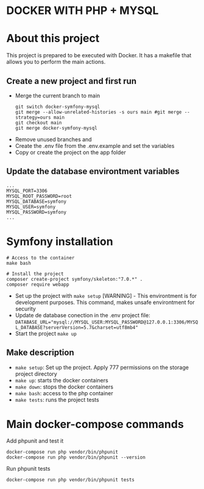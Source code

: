 # DOCKER WITH PHP + MYSQL

# About this project
This project is prepared to be executed with Docker. 
It has a makefile that allows you to perform the main actions.

## Create a new project and first run
- Merge the current branch to main
    ```
    git switch docker-symfony-mysql
    git merge --allow-unrelated-histories -s ours main #git merge --strategy=ours main
    git checkout main
    git merge docker-symfony-mysql
    ```
- Remove unused branches and 
- Create the .env file from the .env.example and set the variables
- Copy or create the project on the app folder

## Update the database environtment variables
```
...
MYSQL_PORT=3306
MYSQL_ROOT_PASSWORD=root
MYSQL_DATABASE=symfony
MYSQL_USER=symfony
MYSQL_PASSWORD=symfony
...
```

# Symfony installation
```
# Access to the container
make bash

# Install the project
composer create-project symfony/skeleton:"7.0.*" .
composer require webapp
```

- Set up the project with `make setup` [WARNING] - This environtment is for development purposes. This command, makes unsafe environtment for security
- Update de database conection in the .env project file: `DATABASE_URL="mysql://MYSQL_USER:MYSQL_PASSWORD@127.0.0.1:3306/MYSQL_DATABASE?serverVersion=5.7&charset=utf8mb4"`
- Start the project `make up`

## Make description
- `make setup`: Set up the project. Apply 777 permissions on the storage project directory
- `make up`: starts the docker containers
- `make down`: stops the docker containers
- `make bash`: access to the php container
- `make tests`: runs the project tests

# Main docker-compose commands

Add phpunit and test it
```
docker-compose run php vendor/bin/phpunit
docker-compose run php vendor/bin/phpunit --version
```

Run phpunit tests
```
docker-compose run php vendor/bin/phpunit tests
```
